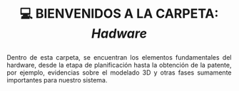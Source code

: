 # <p align="center"> 💻 BIENVENIDOS A LA CARPETA: *Hadware*</p>
<p align="justify">
Dentro de esta carpeta, se encuentran los elementos fundamentales del hardware, desde la etapa de planificación hasta la obtención de la patente, por ejemplo, evidencias sobre el modelado 3D y otras fases sumamente importantes para nuestro sistema.
</p>







